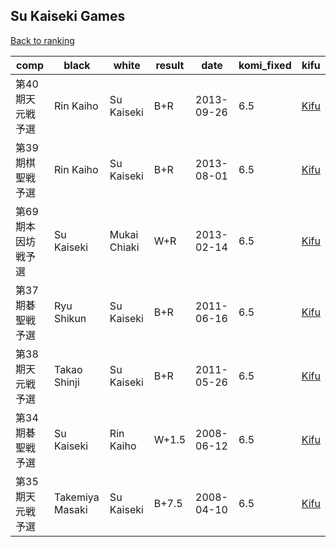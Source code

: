 ## Su Kaiseki Games

[Back to ranking](index.md)




| **comp** | **black** | **white** | **result** | **date** | **komi_fixed** | **kifu** | 
| --- | --- | --- | --- | --- | --- | --- |
| 第40期天元戦予選 | Rin Kaiho | Su Kaiseki | B+R | 2013-09-26 | 6.5 | [Kifu](https://kifudepot.net/kifucontents.php?id=anUCi%2FQxwe7tSGyTNmn%2BJw%3D%3D) | 
| 第39期棋聖戦予選 | Rin Kaiho | Su Kaiseki | B+R | 2013-08-01 | 6.5 | [Kifu](https://kifudepot.net/kifucontents.php?id=R5WAr1Pei0UXmkK55SGzsA%3D%3D) | 
| 第69期本因坊戦予選 | Su Kaiseki | Mukai Chiaki | W+R | 2013-02-14 | 6.5 | [Kifu](https://kifudepot.net/kifucontents.php?id=k8Uq1ElLIWZ5O8iX3JMVsw%3D%3D) | 
| 第37期碁聖戦予選 | Ryu Shikun | Su Kaiseki | B+R | 2011-06-16 | 6.5 | [Kifu](https://kifudepot.net/kifucontents.php?id=Uepit4MAcYVGj0BHwtF29g%3D%3D) | 
| 第38期天元戦予選 | Takao Shinji | Su Kaiseki | B+R | 2011-05-26 | 6.5 | [Kifu](https://kifudepot.net/kifucontents.php?id=3ju8OWdXJxowyxtIMqk8Pw%3D%3D) | 
| 第34期碁聖戦予選 | Su Kaiseki | Rin Kaiho | W+1.5 | 2008-06-12 | 6.5 | [Kifu](https://kifudepot.net/kifucontents.php?id=znANLcM0HA3ZQTw0fwZavw%3D%3D) | 
| 第35期天元戦予選 | Takemiya Masaki | Su Kaiseki | B+7.5 | 2008-04-10 | 6.5 | [Kifu](https://kifudepot.net/kifucontents.php?id=GMBbY8O%2BN%2Bp00Vblw4KT8Q%3D%3D) |




